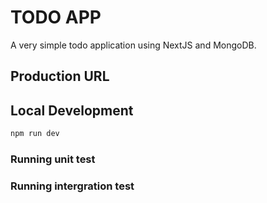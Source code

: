 # TODO APP

A very simple todo application using NextJS and MongoDB.

## Production URL

## Local Development

```bash
npm run dev
```

### Running unit test

### Running intergration test
